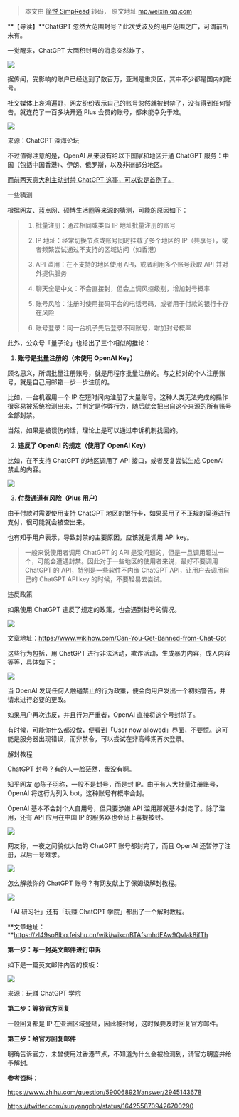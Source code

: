 > 本文由 [简悦 SimpRead](http://ksria.com/simpread/) 转码， 原文地址 [mp.weixin.qq.com](https://mp.weixin.qq.com/s?__biz=MzU0NDgyNDcxMQ==&mid=2247512130&idx=1&sn=c12a1afc36e90529bee6b43aee08727b&chksm=fb74bcaacc0335bc9d304144675ccd2c65658434562be7e2439561f882190b885106792034c5#rd)

**【导读】**ChatGPT 忽然大范围封号？此次受波及的用户范围之广，可谓前所未有。

一觉醒来，ChatGPT 大面积封号的消息突然炸了。

![](https://mmbiz.qpic.cn/mmbiz_png/UicQ7HgWiaUb3Dum4MmBjsAHp4fic34tfRicFTh44eJj3A6NQKk2q0XiaLa1ppYBRbbRadu9uAylxF006YBvKV6iaBIQ/640?wx_fmt=png)

据传闻，受影响的账户已经达到了数百万，亚洲是重灾区，其中不少都是国内的账号。

社交媒体上哀鸿遍野，网友纷纷表示自己的账号忽然就被封禁了，没有得到任何警告。就连花了一百多块开通 Plus 会员的账号，都未能幸免于难。

![](https://mmbiz.qpic.cn/mmbiz_png/UicQ7HgWiaUb3Dum4MmBjsAHp4fic34tfRicgt83YUca4ESicuyA6xpNnoPjicicBBr5cqJu0djcfEXqdUocAEiakcZMCA/640?wx_fmt=png)

来源：ChatGPT 深海论坛

不过值得注意的是，OpenAI 从来没有给以下国家和地区开通 ChatGPT 服务：中国（包括中国香港）、伊朗、俄罗斯，以及非洲部分地区。

[而前两天意大利主动封禁 ChatGPT 这事，可以说是首例了。](http://mp.weixin.qq.com/s?__biz=MzI3MTA0MTk1MA==&mid=2652312856&idx=2&sn=40d9e85b541d946389ce3f928f910e4c&chksm=f12461e9c653e8ff7920be3fc23b15b74aeac5330ca1ee89cce5a7c480b05c8fb6a545d96697&scene=21#wechat_redirect)

一些猜测

根据网友、蓝点网、硕博生活圈等来源的猜测，可能的原因如下：

> 1. 批量注册：通过相同或类似 IP 地址批量注册的账号
> 
> 2. IP 地址：经常切换节点或账号同时挂载了多个地区的 IP（共享号），或者频繁尝试通过不支持的区域访问（如香港）
> 
> 3. API 滥用：在不支持的地区使用 API，或者利用多个账号获取 API 并对外提供服务
> 
> 4. 聊天全是中文：不会直接封，但会上调风控级别，增加封号概率
> 
> 5. 账号风险：注册时使用接码平台的电话号码，或者用于付款的银行卡存在风险
> 
> 6. 账号登录：同一台机子先后登录不同账号，增加封号概率

此外，公众号「量子论」也给出了三个相似的推论：

1.  **账号是批量注册的（未使用 OpenAI Key）**
    

顾名思义，所谓批量注册账号，就是用程序批量注册的。与之相对的个人注册账号，就是自己用邮箱一步一步注册的。

比如，一台机器用一个 IP 在短时间内注册了大量账号。这种人类无法完成的操作很容易被系统检测出来，并判定是作弊行为，随后就会把出自这个来源的所有账号全部封禁。

当然，如果是被误伤的话，理论上是可以通过申诉机制找回的。

2.  **违反了 OpenAI 的规定（使用了 OpenAI Key）**
    

比如，在不支持 ChatGPT 的地区调用了 API 接口，或者反复尝试生成 OpenAI 禁止的内容。

![](https://mmbiz.qpic.cn/mmbiz_png/UicQ7HgWiaUb3Dum4MmBjsAHp4fic34tfRickuLK88Am8QDXMHbD0PPzWNcXSmqsp5qznJQrvjlt4q35cVAOX5Bt8Q/640?wx_fmt=png)

3.  **付费通道有风险（Plus 用户）**
    

由于付款时需要使用支持 ChatGPT 地区的银行卡，如果采用了不正规的渠道进行支付，很可能就会被查出来。

也有知乎用户表示，导致封禁的主要原因，应该就是调用 API key。

> 一般来说使用者调用 ChatGPT 的 API 是没问题的，但是一旦调用超过一个，可能会遭遇封禁。因此对于一些地区的使用者来说，最好不要调用 ChatGPT 的 API，特别是一些软件不内嵌 ChatGPT API，让用户去调用自己的 ChatGPT API key 的时候，不要轻易去尝试。

违反政策

如果使用 ChatGPT 违反了规定的政策，也会遇到封号的情况。

![](https://mmbiz.qpic.cn/mmbiz_png/UicQ7HgWiaUb3Dum4MmBjsAHp4fic34tfRicpfiafwT6b950Qhp1uENCHsb7zn2UXnyhNM1ibAfq6WiaHribS5j2ztC0Rg/640?wx_fmt=png)

文章地址：https://www.wikihow.com/Can-You-Get-Banned-from-Chat-Gpt

这些行为包括，用 ChatGPT 进行非法活动，欺诈活动，生成暴力内容，成人内容等等，具体如下：

![](https://mmbiz.qpic.cn/mmbiz_png/UicQ7HgWiaUb3Dum4MmBjsAHp4fic34tfRicmSM1ziaRqBCVxWtia9LWYBIwYUS94Kx2icRltETgHwCSfQ6EfuglnMdxQ/640?wx_fmt=png)

当 OpenAI 发现任何人触碰禁止的行为政策，便会向用户发出一个初始警告，并请求进行必要的更改。

如果用户再次违反，并且行为严重者，OpenAI 直接将这个号封杀了。

有时候，可能你什么都没做，便看到「User now allowed」界面，不要慌。这可能是服务器出现错误，而非禁令，可以尝试在非高峰期再次登录。

解封教程

ChatGPT 封号？有的人一脸茫然，我没有啊。

知乎网友 @陈子羽称，一般不是封号，而是封 IP。由于有人大批量注册账号，OpenAI 将这行为列入 bot，这种账号有概率会封。

OpenAI 基本不会封个人自用号，但只要涉嫌 API 滥用那就基本封定了。除了滥用，还有 API 应用在中国 IP 的服务器也会马上喜提被封。

![](https://mmbiz.qpic.cn/mmbiz_png/UicQ7HgWiaUb3Dum4MmBjsAHp4fic34tfRicM7cefGJic9GGeCz8NzFibIYPt0qCozxg0kJtibeIBGCT2K6bFRIjI2bMA/640?wx_fmt=png)

网友称，一夜之间貌似大陆的 ChatGPT 账号都封完了，而且 OpenAI 还暂停了注册，以后一号难求。

![](https://mmbiz.qpic.cn/mmbiz_png/UicQ7HgWiaUb3Dum4MmBjsAHp4fic34tfRic2nrrSGpSC8Z6JuP8yPedzyHyxuSu4d76gEKq2mOUHr8CXWcBhX5T5g/640?wx_fmt=png)

怎么解救你的 ChatGPT 账号？有网友献上了保姆级解封教程。

![](https://mmbiz.qpic.cn/mmbiz_png/UicQ7HgWiaUb3Dum4MmBjsAHp4fic34tfRicdzhdyvkjz9VMAGAldJX1CniaY0DOGonNdL2JiaHuY4cP8znKy3JicG9gQ/640?wx_fmt=png)

「AI 研习社」还有「玩赚 ChatGPT 学院」都出了一个解封教程。

**文章地址：**https://zl49so8lbq.feishu.cn/wiki/wikcnBTAfsmhdEAw9Qvlak8jfTh

**第一步：写一封英文邮件进行申诉**

如下是一篇英文邮件内容的模板：

![](https://mmbiz.qpic.cn/mmbiz_png/UicQ7HgWiaUb3Dum4MmBjsAHp4fic34tfRicFNxwibj0Ho5xlvo4Er9FriadhhMMVAkhJY8gA0kK787O6CibPY6FZsQHw/640?wx_fmt=png)

来源：玩赚 ChatGPT 学院

**第二步：等待官方回复**

一般回复都是 IP 在亚洲区域登陆，因此被封号，这时候要及时回复官方邮件。

**第三步：给官方回复邮件**

明确告诉官方，未曾使用过香港节点，不知道为什么会被检测到，请官方明鉴并给予解封。

**参考资料：**

https://www.zhihu.com/question/590068921/answer/2945143678

https://twitter.com/sunyangphp/status/1642558709426700290